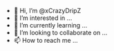 - 👋 Hi, I’m @xCrazyDripZ
- 👀 I’m interested in ...
- 🌱 I’m currently learning ...
- 💞️ I’m looking to collaborate on ...
- 📫 How to reach me ...

<!---
xCrazyDripZ/xCrazyDripZ is a ✨ special ✨ repository because its `README.md` (this file) appears on your GitHub profile.
You can click the Preview link to take a look at your changes.
--->
